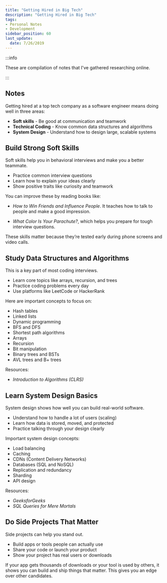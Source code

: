 ```yaml
---
title: "Getting Hired in Big Tech"
description: "Getting Hired in Big Tech"
tags: 
- Personal Notes
- Development
sidebar_position: 60
last_update:
  date: 7/26/2019
---
```



:::info 

These are compilation of notes that I've gathered researching online.

:::


## Notes 

Getting hired at a top tech company as a software engineer means doing well in three areas:

- **Soft skills** - Be good at communication and teamwork  
- **Technical Coding** - Know common data structures and algorithms  
- **System Design** - Understand how to design large, scalable systems  

## Build Strong Soft Skills

Soft skills help you in behavioral interviews and make you a better teammate.

- Practice common interview questions  
- Learn how to explain your ideas clearly  
- Show positive traits like curiosity and teamwork  

You can improve these by reading books like:

- *How to Win Friends and Influence People*. It teaches how to talk to people and make a good impression.

- *What Color Is Your Parachute?*, which helps you prepare for tough interview questions. 

These skills matter because they’re tested early during phone screens and video calls.

## Study Data Structures and Algorithms

This is a key part of most coding interviews.

- Learn core topics like arrays, recursion, and trees  
- Practice coding problems every day  
- Use platforms like LeetCode or HackerRank  

Here are important concepts to focus on:

* Hash tables
* Linked lists
* Dynamic programming
* BFS and DFS
* Shortest path algorithms
* Arrays
* Recursion
* Bit manipulation
* Binary trees and BSTs
* AVL trees and B+ trees

Resources:

- *Introduction to Algorithms (CLRS)*

## Learn System Design Basics

System design shows how well you can build real-world software.

- Understand how to handle a lot of users (scaling)  
- Learn how data is stored, moved, and protected  
- Practice talking through your design clearly  

Important system design concepts:

* Load balancing
* Caching
* CDNs (Content Delivery Networks)
* Databases (SQL and NoSQL)
* Replication and redundancy
* Sharding
* API design

Resources:

- *GeeksforGeeks*
- *SQL Queries for Mere Mortals*

## Do Side Projects That Matter

Side projects can help you stand out.

- Build apps or tools people can actually use  
- Share your code or launch your product  
- Show your project has real users or downloads  

If your app gets thousands of downloads or your tool is used by others, it shows you can build and ship things that matter. This gives you an edge over other candidates.
